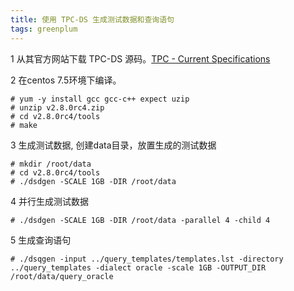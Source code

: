 ```yaml
---
title: 使用 TPC-DS 生成测试数据和查询语句
tags: greenplum
---
```


1 从其官方网站下载 TPC-DS 源码。[TPC - Current Specifications](http://www.tpc.org/tpc_documents_current_versions/current_specifications.asp)

2 在centos 7.5环境下编译。
```
# yum -y install gcc gcc-c++ expect uzip
# unzip v2.8.0rc4.zip
# cd v2.8.0rc4/tools
# make
```
3 生成测试数据, 创建data目录，放置生成的测试数据
```
# mkdir /root/data
# cd v2.8.0rc4/tools
# ./dsdgen -SCALE 1GB -DIR /root/data
```
4 并行生成测试数据
```
# ./dsdgen -SCALE 1GB -DIR /root/data -parallel 4 -child 4
```
5 生成查询语句
```
# ./dsqgen -input ../query_templates/templates.lst -directory ../query_templates -dialect oracle -scale 1GB -OUTPUT_DIR /root/data/query_oracle
```